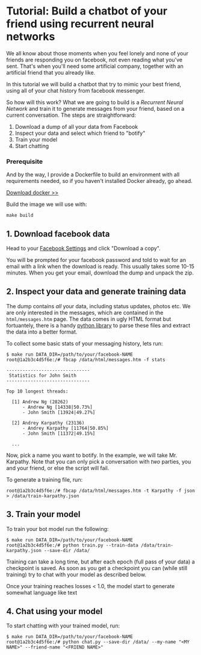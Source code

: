 # Tutorial: Build a chatbot of your friend using recurrent neural networks

We all know about those moments when you feel lonely and none of your friends are responding you on facebook, not even
reading what you've sent. That's when you'll need some artificial company, together with an artificial friend that you 
already like.

In this tutorial we will build a chatbot that try to mimic your best friend, using all of your chat history from
facebook messenger.

So how will this work? What we are going to build is a _Recurrent Neural Network_ and train it to generate messages from
your friend, based on a current conversation. The steps are straightforward:

1. Download a dump of all your data from Facebook
2. Inspect your data and select which friend to "botify"
3. Train your model
4. Start chatting

### Prerequisite
And by the way, I provide a Dockerfile to build an environment with all requirements needed, so if you haven't installed
Docker already, go ahead.

[Download docker >>](https://docs.docker.com/engine/installation/)

Build the image we will use with:

```
make build
```

## 1. Download facebook data

Head to your [Facebook Settings](https://www.facebook.com/settings) and click "Download a copy".

You will be prompted for your facebook password and told to wait for an email with a link when the download is ready. 
This usually takes some 10-15 minutes. When you get your email, download the dump and unpack the zip.

## 2. Inspect your data and generate training data

The dump contains _all_ your data, including status updates, photos etc. We are only interested in the messages, which
are contained in the `html/messages.htm` page. The data comes in ugly HTML format but fortuantely, there is a handy 
[python library](https://github.com/ownaginatious/fbchat-archive-parser) to parse these 
files and extract the data into a better format.

To collect some basic stats of your messaging history, lets run:

```
$ make run DATA_DIR=/path/to/your/facebook-NAME
root@1a2b3c4d5f6e:/# fbcap /data/html/messages.htm -f stats

-------------------------------                                                                                           
 Statistics for John Smith
-------------------------------

Top 10 longest threads:

  [1] Andrew Ng (28262)
      - Andrew Ng [14338|50.73%]
      - John Smith [13924|49.27%]

  [2] Andrey Karpathy (23136)
      - Andrey Karpathy [11764|50.85%]
      - John Smith [11372|49.15%]
  
  ...
```

Now, pick a name you want to botify. In the example, we will take Mr. Karpathy. Note that you can only pick
a conversation with *two* parties, you and your friend, or else the script will fail.

To generate a training file, run:

```
root@1a2b3c4d5f6e:/# fbcap /data/html/messages.htm -t Karpathy -f json > /data/train-karpathy.json
```

## 3. Train your model

To train your bot model run the following:

```
$ make run DATA_DIR=/path/to/your/facebook-NAME
root@1a2b3c4d5f6e:/# python train.py --train-data /data/train-karpathy.json --save-dir /data/
```

Training can take a long time, but after each epoch (full pass of your data) a checkpoint is saved. As soon as you
get a checkpoint you can (while still training) try to chat with your model as described below.

Once your training reaches losses < 1.0, the model start to generate somewhat language like text

## 4. Chat using your model

To start chatting with your trained model, run:

```
$ make run DATA_DIR=/path/to/your/facebook-NAME
root@1a2b3c4d5f6e:/# python chat.py --save-dir /data/ --my-name "<MY NAME>" --friend-name "<FRIEND NAME>"
```